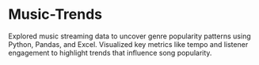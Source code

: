 # Music-Trends
Explored music streaming data to uncover genre popularity patterns using Python, Pandas, and Excel. Visualized key metrics like tempo and listener engagement to highlight trends that influence song popularity. 

